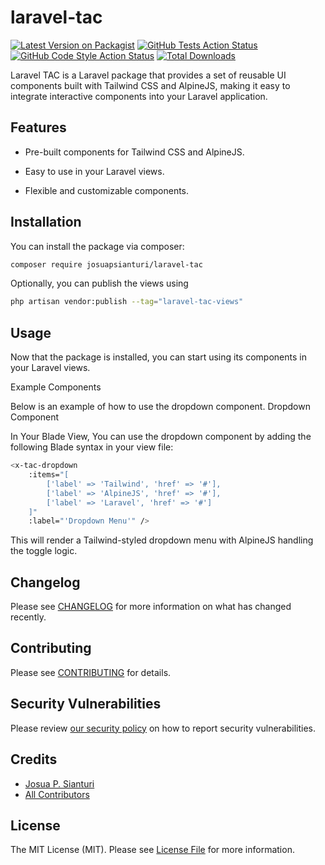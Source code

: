 # laravel-tac

[![Latest Version on Packagist](https://img.shields.io/packagist/v/josuapsianturi/laravel-tac.svg?style=flat-square)](https://packagist.org/packages/josuapsianturi/laravel-tac)
[![GitHub Tests Action Status](https://img.shields.io/github/actions/workflow/status/josuapsianturi/laravel-tac/run-tests.yml?branch=main&label=tests&style=flat-square)](https://github.com/josuapsianturi/laravel-tac/actions?query=workflow%3Arun-tests+branch%3Amain)
[![GitHub Code Style Action Status](https://img.shields.io/github/actions/workflow/status/josuapsianturi/laravel-tac/fix-php-code-style-issues.yml?branch=main&label=code%20style&style=flat-square)](https://github.com/josuapsianturi/laravel-tac/actions?query=workflow%3A"Fix+PHP+code+style+issues"+branch%3Amain)
[![Total Downloads](https://img.shields.io/packagist/dt/josuapsianturi/laravel-tac.svg?style=flat-square)](https://packagist.org/packages/josuapsianturi/laravel-tac)

Laravel TAC is a Laravel package that provides a set of reusable UI components built with Tailwind CSS and AlpineJS, making it easy to integrate interactive components into your Laravel application.

## Features

- Pre-built components for Tailwind CSS and AlpineJS.

- Easy to use in your Laravel views.

- Flexible and customizable components.

## Installation

You can install the package via composer:

```bash
composer require josuapsianturi/laravel-tac
```

Optionally, you can publish the views using

```bash
php artisan vendor:publish --tag="laravel-tac-views"
```

## Usage
Now that the package is installed, you can start using its components in your Laravel views.

Example Components

Below is an example of how to use the dropdown component.
Dropdown Component

In Your Blade View, You can use the dropdown component by adding the following Blade syntax in your view file:

```bash
<x-tac-dropdown
    :items="[
        ['label' => 'Tailwind', 'href' => '#'],
        ['label' => 'AlpineJS', 'href' => '#'],
        ['label' => 'Laravel', 'href' => '#']
    ]"
    :label="'Dropdown Menu'" />
```

This will render a Tailwind-styled dropdown menu with AlpineJS handling the toggle logic.


## Changelog

Please see [CHANGELOG](CHANGELOG.md) for more information on what has changed recently.

## Contributing

Please see [CONTRIBUTING](CONTRIBUTING.md) for details.

## Security Vulnerabilities

Please review [our security policy](../../security/policy) on how to report security vulnerabilities.

## Credits

- [Josua P. Sianturi](https://github.com/josuapsianturi)
- [All Contributors](../../contributors)

## License

The MIT License (MIT). Please see [License File](LICENSE.md) for more information.
